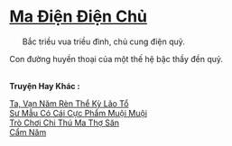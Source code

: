 <a href="https://truyentiki.com/ma-dien-dien-chu.33815/" title="Ma Điện Điện Chủ"><h1>Ma Điện Điện Chủ</h1></a><div style="display:table"><img align="right" style="float: left; padding: 10px;" src="https://truyentiki.com/images/story/200x260/33815.jpg" alt="">Bắc triều vua triều đình, chủ cung điện quỷ. <p></p> Con đường huyền thoại của một thế hệ bậc thầy đền quỷ.</div><p><br><b>Truyện Hay Khác :</b></p><a href="https://truyentiki.com/ta-van-nam-ren-the-ky-lao-to.33814/" alt="Ta, Vạn Năm Rèn Thể Kỳ Lão Tổ">Ta, Vạn Năm Rèn Thể Kỳ Lão Tổ</a><br/><a href="https://medium.com/@hoangminhquan16819844/s%C6%B0-m%E1%BA%ABu-c%C3%B3-c%C3%A1i-c%E1%BB%B1c-ph%E1%BA%A9m-mu%E1%BB%99i-mu%E1%BB%99i-a839862a2427" alt="Sư Mẫu Có Cái Cực Phẩm Muội Muội">Sư Mẫu Có Cái Cực Phẩm Muội Muội</a><br/><a href="https://github.com/nownovels/top500/tree/master/truyenhay/33849/" alt="Trò Chơi Chi Thú Ma Thợ Săn">Trò Chơi Chi Thú Ma Thợ Săn</a><br/><a href="https://www.plurk.com/p/nul6f7" alt="Cẩm Năm">Cẩm Năm</a><br/>